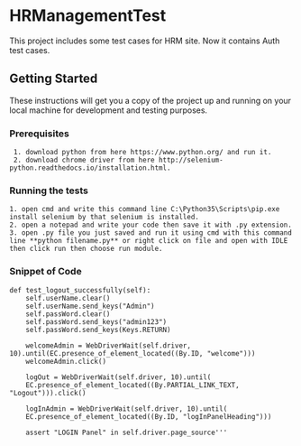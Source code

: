 # HRManagementTest
This project includes some test cases for HRM site. Now it contains Auth test cases. 

## Getting Started
These instructions will get you a copy of the project up and running on your local machine for development and testing purposes.

### Prerequisites
 	 1. download python from here https://www.python.org/ and run it.
 	 2. download chrome driver from here http://selenium-python.readthedocs.io/installation.html.

### Running the tests
	1. open cmd and write this command line C:\Python35\Scripts\pip.exe install selenium by that selenium is installed.
	2. open a notepad and write your code then save it with .py extension.
	3. open .py file you just saved and run it using cmd with this command line **python filename.py** or right click on file and open with IDLE then click run then choose run module.

### Snippet of Code

	def test_logout_successfully(self):
		self.userName.clear()
		self.userName.send_keys("Admin")
		self.passWord.clear()
		self.passWord.send_keys("admin123")
		self.passWord.send_keys(Keys.RETURN)

		welcomeAdmin = WebDriverWait(self.driver, 10).until(EC.presence_of_element_located((By.ID, "welcome")))
		welcomeAdmin.click() 

		logOut = WebDriverWait(self.driver, 10).until(
        EC.presence_of_element_located((By.PARTIAL_LINK_TEXT, "Logout"))).click()

		logInAdmin = WebDriverWait(self.driver, 10).until(
        EC.presence_of_element_located((By.ID, "logInPanelHeading")))
        
		assert "LOGIN Panel" in self.driver.page_source'''
